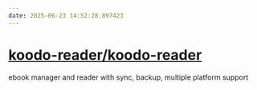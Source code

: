 ```yaml
---
date: 2025-06-23 14:52:28.897423
---
```


# [koodo-reader/koodo-reader](https://github.com/koodo-reader/koodo-reader)

ebook manager and reader with sync, backup, multiple platform support
